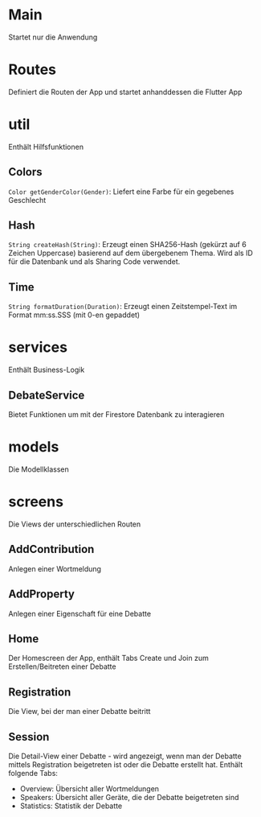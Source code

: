 # Main

Startet nur die Anwendung

# Routes

Definiert die Routen der App und startet anhanddessen die Flutter App

# util

Enthält Hilfsfunktionen

## Colors

`Color getGenderColor(Gender)`: Liefert eine Farbe für ein gegebenes Geschlecht

## Hash

`String createHash(String)`: Erzeugt einen SHA256-Hash (gekürzt auf 6 Zeichen Uppercase) basierend auf dem übergebenem Thema. Wird als ID für die Datenbank und als Sharing Code verwendet.

## Time

`String formatDuration(Duration)`: Erzeugt einen Zeitstempel-Text im Format mm:ss.SSS (mit 0-en gepaddet)

# services

Enthält Business-Logik

## DebateService

Bietet Funktionen um mit der Firestore Datenbank zu interagieren

# models

Die Modellklassen

# screens

Die Views der unterschiedlichen Routen

## AddContribution

Anlegen einer Wortmeldung

## AddProperty

Anlegen einer Eigenschaft für eine Debatte

## Home

Der Homescreen der App, enthält Tabs Create und Join zum Erstellen/Beitreten einer Debatte

## Registration

Die View, bei der man einer Debatte beitritt

## Session

Die Detail-View einer Debatte - wird angezeigt, wenn man der Debatte mittels Registration beigetreten ist oder die Debatte erstellt hat. Enthält folgende Tabs:

- Overview: Übersicht aller Wortmeldungen
- Speakers: Übersicht aller Geräte, die der Debatte beigetreten sind
- Statistics: Statistik der Debatte
